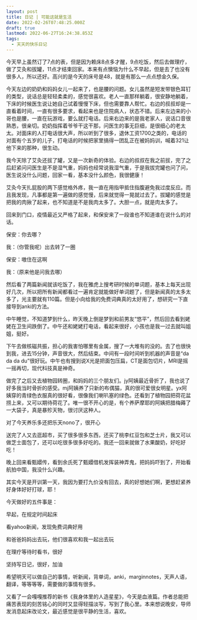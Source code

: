 ```yaml
---
layout: post
title: 日记 | 可能这就是生活
date: 2022-02-26T07:48:25.000Z
draft: true
lastmod: 2022-06-27T16:24:38.853Z
tags:
  - 天天的快乐日记
---
```


今天早上虽然订了7点的表，但是因为赖床8点多才醒，9点吃饭，然后去做理疗，做了艾灸和拔罐，11点才结束回家。本来有点懊恼为什么不早起，但是去了也没有很多人，所以还好。高兴的是今天的床号是48，就是有那么一点点想金久保。

今天左边的奶奶和妈妈女儿一起来了，也是腰的问题。女儿虽然是短发带银色耳钉的类型，说话总是轻轻柔柔的，感觉很喜欢。老人一直那样躺着，很安静地躺着，下床的时候医生说让她自己试着慢慢下床，但也需要靠人帮忙。右边的叔叔却是一直看着时间，一直有很多要求，看起来也是住院病人，状态不错。后来左边来的小哥也是腰，一直在玩游戏，要么就打电话。后来右边来的是我老家人，说话口音很熟悉，很亲切。奶奶指挥着爷爷干这干那，问医生的事无巨细，是很细心的老太太。对面床的人打电话很大声，所以听到了很多，退休工资1700之类的，电话的对面有个五岁的儿子，打电话的时候把家里搞得一团乱正在被妈妈训，喊着321让他下来的那种，很生动。

我今天除了艾灸还拔了罐，又是一次新奇的体验。右边的叔叔在我之前拔，完了之后赶紧问问医生是不是湿气重，妈妈也经常说我湿气重，于是我拔完罐也问了问，医生说没什么问题，回家一看，基本没什么颜色，我很健康！

艾灸今天扎屁股的两下感觉格外疼，我一直在用指甲抵住指腹避免我过度反应。而且我发现，凡事都是第一遍做的感觉慢，后来就觉得一晃就过去了。拔罐的感觉是把我的肉揪了起来，也不知道是不是我肉太多了。大胆一点，就是肉太多了。

回来到门口，疫情最近又严格了起来，和保安来了一段谁也不知道谁在说什么的对话。

保安：你去哪？

我：（你管我呢）出去转了一圈

保安：嗷住在这啊

我：（原来他是问我去哪）

然后看了两篇新闻就该吃饭了，我在雅虎上搜考研时候的单词题，基本上每天出现好几次，所以把所有新闻都看过一遍肯定就能做好单词题了，但是新闻真的太多太多了，光主要就有110篇。但是小向给我的免费词典真的太好用了，想研究一下直接导到anki的方法。

中午睡觉，不知道梦到什么，昨天晚上倒是梦到和前男友“悠平”，然后回去看到姥姥在卫生间跌倒了。中午还和姥姥打电话，看起来很好，小孩也是我一过去就叫姐姐，挺好。

下午去做核磁共振，担心的我害怕哪里有金属，搜了一大堆有的没的。去了也很快到我，进去15分钟，声音很大，然后结束。中间有一段时间听到机器的声音是“da da da du”很好玩。中午也有搜到说X光是把面包压扁，CT是面包切片，MRI是摇一摇再切，现代科技真是神奇。

做完了之后又去植物园转圈，和妈妈的三个朋友们。jy阿姨最近骨折了，我也说了好多我当时骨折的感受。mj阿姨养了只新的布偶猫，真的很可爱很女明星。yx阿姨穿的青绿色衣服真的很好看，很像我们喇叭塞的绿色。还看到了植物园把荷花盆捞上来，又可以期待荷花了。唯一很不开心的是，有个养萨摩耶的阿姨把腊梅薅了一大袋子，真是暴殄天物，很讨厌这种人。

对了今天养乐多还把乐天nono了，很开心

送完了人又去逛超市，买了很多很多东西，还买了桃李红豆包和芝士片，我又可以做芝士面包了，还可以吃很多很多好吃的。我还一回来就做了水果酸奶，好吃好吃！

晚上回来看甄嬛传，看到余氏死了甄嬛借机发挥装神弄鬼，把妈妈吓到了，开始看航拍中国，我没什么兴趣。

其实今天是开训第一天，我因为要打九价没有回去，真的好想她们啊，更想赶紧养好身体好好打球，耶！

今天做好的五件事是：

早起，在规定时间起床

看yahoo新闻，发现免费词典好用

和爸爸妈妈出去玩，他们很喜欢和我一起出去玩

在理疗等待时看书，很好

坚持写日记，很好，加油

希望明天可以做自己的事情，听新闻，背单词，anki，marginnotes，天声人语，翻译，等等等等，需要做的事情有很多。

又看了一会嘎嘎推荐的新书《我身体里的人造星星》，今天是血液篇。作者总能把痛苦表现的刻苦铭心的同时又显得轻描淡写，写到了我心里。本来想说晚安，导师发消息起床改论文，最近感觉是很平静的生活，喜欢。
